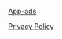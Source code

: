 [App-ads](https://devjoyvn.github.io/6am/app-ads.txt)

[Privacy Policy](https://devjoyvn.github.io/6am/privacy-policy.html)
